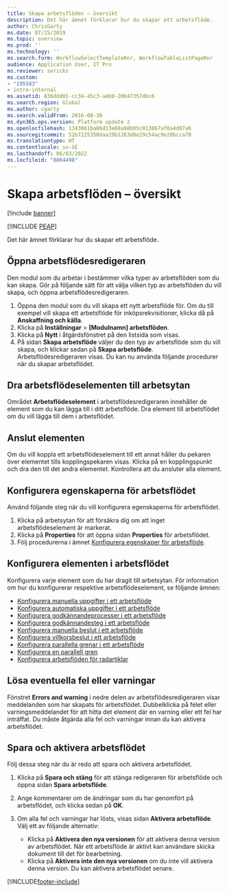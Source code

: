 ```yaml
---
title: Skapa arbetsflöden – översikt
description: Det här ämnet förklarar hur du skapar ett arbetsflöde.
author: ChrisGarty
ms.date: 07/25/2019
ms.topic: overview
ms.prod: ''
ms.technology: ''
ms.search.form: WorkflowSelectTemplateRnr, WorkflowTableListPageRnr
audience: Application User, IT Pro
ms.reviewer: sericks
ms.custom:
- "195583"
- intro-internal
ms.assetid: 836ddd01-cc34-45c3-a4b0-20647357dbc6
ms.search.region: Global
ms.author: cgarty
ms.search.validFrom: 2016-08-30
ms.dyn365.ops.version: Platform update 2
ms.openlocfilehash: 1343061ba06d13e68a98b05c013867af0a4d07a6
ms.sourcegitcommit: 52b7225350daa29b1263d8e29c54ac9e20bcca70
ms.translationtype: HT
ms.contentlocale: sv-SE
ms.lasthandoff: 06/03/2022
ms.locfileid: "8864498"
---
```

# <a name="create-workflows-overview"></a>Skapa arbetsflöden – översikt

[!include [banner](../includes/banner.md)]


[!INCLUDE [PEAP](../../../includes/peap-1.md)]

Det här ämnet förklarar hur du skapar ett arbetsflöde.

## <a name="open-the-workflow-editor"></a>Öppna arbetsflödesredigeraren

Den modul som du arbetar i bestämmer vilka typer av arbetsflöden som du kan skapa. Gör på följande sätt för att välja vilken typ av arbetsflöden du vill skapa, och öppna arbetsflödesredigeraren.

1. Öppna den modul som du vill skapa ett nytt arbetsflöde för. Om du till exempel vill skapa ett arbetsflöde för inköpsrekvisitioner, klicka då på **Anskaffning och källa**.
2. Klicka på **Inställningar** &gt; **\[Modulnamn\] arbetsflöden**.
3. Klicka på **Nytt** i åtgärdsfönstret på den listsida som visas.
4. På sidan **Skapa arbetsflöde** väljer du den typ av arbetsflöde som du vill skapa, och klickar sedan på **Skapa arbetsflöde**. Arbetsflödesredigeraren visas. Du kan nu använda följande procedurer när du skapar arbetsflödet.

## <a name="drag-workflow-elements-onto-the-canvas"></a>Dra arbetsflödeselementen till arbetsytan

Området **Arbetsflödeselement** i arbetsflödesredigeraren innehåller de element som du kan lägga till i ditt arbetsflöde. Dra element till arbetsflödet om du vill lägga till dem i arbetsflödet.

## <a name="connect-the-elements"></a>Anslut elementen

Om du vill koppla ett arbetsflödeselement till ett annat håller du pekaren över elementet tills kopplingspekaren visas. Klicka på en kopplingspunkt och dra den till det andra elementet. Kontrollera att du ansluter alla element.

## <a name="configure-the-properties-of-the-workflow"></a>Konfigurera egenskaperna för arbetsflödet

Använd följande steg när du vill konfigurera egenskaperna för arbetsflödet.

1. Klicka på arbetsytan för att försäkra dig om att inget arbetsflödeselement är markerat.
2. Klicka på **Properties** för att öppna sidan **Properties** för arbetsflödet.
3. Följ procedurerna i ämnet [Konfigurera egenskaper för arbetsflöde](configure-workflow-properties.md).

## <a name="configure-the-elements-of-the-workflow"></a>Konfigurera elementen i arbetsflödet

Konfigurera varje element som du har dragit till arbetsytan. För information om hur du konfigurerar respektive arbetsflödeselement, se följande ämnen:

- [Konfigurera manuella uppgifter i ett arbetsflöde](configure-manual-task-workflow.md)
- [Konfigurera automatiska uppgifter i ett arbetsflöde](configure-automated-task-workflow.md)
- [Konfigurera godkännandeprocesser i ett arbetsflöde](configure-approval-process-workflow.md)
- [Konfigurera godkännandesteg i ett arbetsflöde](configure-approval-step-workflow.md)
- [Konfigurera manuella beslut i ett arbetsflöde](configure-manual-decision-workflow.md)
- [Konfigurera villkorsbeslut i ett arbetsflöde](configure-conditional-decision-workflow.md)
- [Konfigurera parallella grenar i ett arbetsflöde](configure-parallel-activity-workflow.md)
- [Konfigurera en parallell gren](configure-parallel-branch-workflow.md)
- [Konfigurera arbetsflöden för radartiklar](configure-line-item-workflow.md)

## <a name="resolve-any-errors-or-warnings"></a>Lösa eventuella fel eller varningar

Fönstret **Errors and warning** i nedre delen av arbetsflödesredigeraren visar meddelanden som har skapats för arbetsflödet. Dubbelklicka på felet eller varningsmeddelandet för att hitta det element där en varning eller ett fel har inträffat. Du måste åtgärda alla fel och varningar innan du kan aktivera arbetsflödet.

## <a name="save-and-activate-the-workflow"></a>Spara och aktivera arbetsflödet

Följ dessa steg när du är redo att spara och aktivera arbetsflödet.

1. Klicka på **Spara och stäng** för att stänga redigeraren för arbetsflöde och öppna sidan **Spara arbetsflöde**.
2. Ange kommentarer om de ändringar som du har genomfört på arbetsflödet, och klicka sedan på **OK**.
3. Om alla fel och varningar har lösts, visas sidan **Aktivera arbetsflöde**. Välj ett av följande alternativ:

    - Klicka på **Aktivera den nya versionen** för att aktivera denna version av arbetsflödet. När ett arbetsflöde är aktivt kan användare skicka dokument till det för bearbetning.
    - Klicka på **Aktivera inte den nya versionen** om du inte vill aktivera denna version. Du kan aktivera arbetsflödet senare.


[!INCLUDE[footer-include](../../../includes/footer-banner.md)]